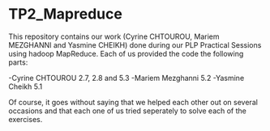 # TP2_Mapreduce
This repository contains our work (Cyrine CHTOUROU, Mariem MEZGHANNI and Yasmine CHEIKH) done during our PLP Practical Sessions using hadoop MapReduce. 
Each of us provided the code the following parts: 

-Cyrine CHTOUROU 2.7, 2.8 and 5.3
-Mariem Mezghanni 5.2
-Yasmine Cheikh 5.1

Of course, it goes without saying that we helped each other out on several occasions and that each one of us tried seperately to solve each of the exercises. 


